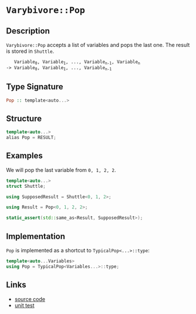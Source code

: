 <!-- Copyright 2024 Feng Mofan
SPDX-License-Identifier: Apache-2.0 -->

# `Varybivore::Pop`

## Description

`Varybivore::Pop` accepts a list of variables and pops the last one. The result is stored in `Shuttle`.

<pre><code>   Variable<sub>0</sub>, Variable<sub>1</sub>, ..., Variable<sub>n-1</sub>, Variable<sub>n</sub>
-> Variable<sub>0</sub>, Variable<sub>1</sub>, ..., Variable<sub>n-1</sub></code></pre>

## Type Signature

```Haskell
Pop :: template<auto...>
```

## Structure

```C++
template<auto...>
alias Pop = RESULT;
```

## Examples

We will pop the last variable from `0, 1, 2, 2`.

```C++
template<auto...>
struct Shuttle;

using SupposedResult = Shuttle<0, 1, 2>;

using Result = Pop<0, 1, 2, 2>;

static_assert(std::same_as<Result, SupposedResult>);
```

## Implementation

`Pop` is implemented as a shortcut to `TypicalPop<...>::type`:

```C++
template<auto...Variables>
using Pop = TypicalPop<Variables...>::type;
```

## Links

- [source code](../../../../conceptrodon/descend/varybivore/pop.hpp)
- [unit test](../../../../tests/unit/metafunctions/varybivore/pop.test.hpp)
